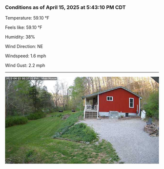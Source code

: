 ### Conditions as of April 15, 2025 at 5:43:10 PM CDT 

Temperature: 59.10 &deg;F

Feels like: 59.10 &deg;F

Humidity: 38%

Wind Direction: NE

Windspeed: 1.6 mph

Wind Gust: 2.2 mph

---

<img src="./images/latest.jpeg"/>

